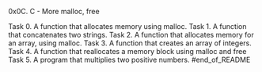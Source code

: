 0x0C. C - More malloc, free

Task 0. A function that allocates memory using malloc.
Task 1. A function that concatenates two strings.
Task 2. A function that allocates memory for an array, using malloc.
Task 3. A function that creates an array of integers.
Task 4. A function that reallocates a memory block using malloc and free
Task 5. A program that multiplies two positive numbers.
#end_of_README
